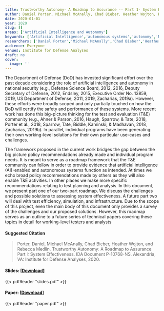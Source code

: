 ```yaml
---
title: Trustworthy Autonomy- A Roadmap to Assurance -- Part 1- System Effectiveness
author: Daniel Porter, Michael McAnally, Chad Bieber, Heather Wojton, Rebecca Medlin
date: 2020-01-01
year: 2020
slug: []
areas: ['Artificial Intelligence and Autonomy']
keywords: ['Artificial Intelligence','autonomous systems','autonomy','Machine Learning','Military AI','T&E','Test & Evaluation','Test Methods','Test Strategy','test,evaluation','verification','and validation (TEV&V)','TEVV']
researchers: ['Daniel Porter','Michael McAnally','Chad Bieber','Heather Wojton','Rebecca Medlin']
audience: Everyone
venues: Institute for Defense Analyses
draft: no
cover:
  image: ''
---
```




The Department of Defense (DoD) has invested significant effort over the past decade considering the role of artificial intelligence and autonomy in national security (e.g., Defense Science Board, 2012, 2016, Deputy Secretary of Defense, 2012, Endsley, 2015, Executive Order No. 13859, 2019, US Department of Defense, 2011, 2019, Zacharias, 2019a). However, these efforts were broadly scoped and only partially touched on how the DoD will certify the safety and performance of these systems. More recent work has done this big-picture thinking for the test and evaluation (T&E) community (e.g., Ahner & Parson, 2016, Haugh, Sparrow, & Tate, 2018, Porter et al., 2018, Sparrow, Tate, Biddle, Kaminski, & Madhavan, 2018, Zacharias, 2019b). In parallel, individual programs have been generating their own working-level solutions for their own particular use-cases and challenges. 

The framework proposed in the current work bridges the gap between the big picture policy recommendations already made and individual program needs. It is meant to serve as a roadmap framework that the T&E community can follow in order to provide evidence that artificial intelligence (AI)-enabled and autonomous systems function as intended. At times we echo broad policy recommendations made by others as they will also enable T&E activities. In other places we make more specific recommendations relating to test planning and analysis. In this document, we present part one of our two-part roadmap. We discuss the challenges and possible solutions to assessing system effectiveness. A future part two will deal with test efficiency, simulation, and infrastructure. Due to the scope of this project, even the main body of this document only provides a survey of the challenges and our proposed solutions. However, this roadmap serves as an outline to a future series of technical papers covering these topics in detail for working-level testers and analysts

#### Suggested Citation
> Porter, Daniel, Michael McAnally, Chad Bieber, Heather Wojton, and Rebecca Medlin. Trustworthy Autonomy: A Roadmap to Assurance Part I: System Effectiveness. IDA Document P-10768-NS. Alexandria, VA: Institute for Defense Analyses, 2020.

#### Slides: [[Download](slides.pdf)]
{{< pdfReader "slides.pdf" >}}

#### Paper: [[Download](paper.pdf)]
{{< pdfReader "paper.pdf" >}}


